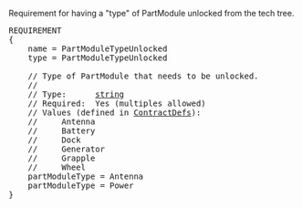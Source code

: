 Requirement for having a "type" of PartModule unlocked from the tech tree.

<pre>
REQUIREMENT
{
    name = PartModuleTypeUnlocked
    type = PartModuleTypeUnlocked

    // Type of PartModule that needs to be unlocked.
    //
    // Type:      <a href="String-Type">string</a>
    // Required:  Yes (multiples allowed)
    // Values (defined in <a href="https://kerbalspaceprogram.com/api/class_fine_print_1_1_contract_defs.html">ContractDefs</a>):
    //     Antenna
    //     Battery
    //     Dock
    //     Generator
    //     Grapple
    //     Wheel
    partModuleType = Antenna
    partModuleType = Power
}
</pre>
